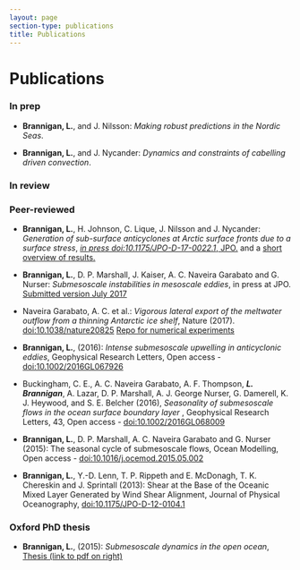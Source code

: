 ```yaml
---
layout: page
section-type: publications
title: Publications
---
```

# Publications

### In prep

* __Brannigan, L.__, and J. Nilsson:
*Making robust predictions in the Nordic Seas*.

* __Brannigan, L.__, and J. Nycander:
*Dynamics and constraints of cabelling driven convection*.


### In review
### Peer-reviewed
* __Brannigan, L.__, H. Johnson, C. Lique, J. Nilsson and J. Nycander:
*Generation of sub-surface anticyclones at Arctic surface fronts due to a surface stress*,
[*in press doi:10.1175/JPO-D-17-0022.1*, JPO.](http://journals.ametsoc.org/doi/abs/10.1175/JPO-D-17-0022.1)
and a [short overview of results.](http://braaannigan.github.io/dipole_breakup.html#1)


* __Brannigan, L.__, D. P. Marshall, J. Kaiser, A. C. Naveira Garabato and G. Nurser:
  *Submesoscale instabilities in mesoscale eddies*, in press at JPO.
[Submitted version July 2017](https://www.dropbox.com/s/k290g7q4i0ddyn1/eddy_subduction_January_2017.pdf?dl=0)

* Naveira Garabato, A. C. et al.: *Vigorous lateral export of the meltwater
outflow from a thinning Antarctic ice shelf*, Nature (2017).
<a href="http://www.nature.com/nature/journal/vaop/ncurrent/full/nature20825.html" target="_blank">doi:10.1038/nature20825</a>
[Repo for numerical experiments](https://github.com/braaannigan/Vigorous_lateral_export)

* __Brannigan, L.__, (2016):
*Intense submesoscale upwelling in anticyclonic eddies*,
Geophysical Research Letters, Open access -
<a href="http://onlinelibrary.wiley.com/doi/10.1002/2016GL067926/full"
target="_blank">doi:10.1002/2016GL067926</a>

* Buckingham, C. E., A. C. Naveira Garabato, A. F. Thompson, *__L. Brannigan__*,
A. Lazar, D. P. Marshall, A. J. George Nurser, G. Damerell,
K. J. Heywood, and S. E. Belcher (2016),
*Seasonality of submesoscale flows in the ocean surface boundary layer* ,
Geophysical Research Letters, 43, Open access -
<a href="http://onlinelibrary.wiley.com/doi/10.1002/2016GL068009/full"
target="_blank">doi:10.1002/2016GL068009</a>

* __Brannigan, L.__, D. P. Marshall, A. C. Naveira Garabato and G. Nurser (2015):
The seasonal cycle of submesoscale flows, Ocean Modelling, Open access -
<a href="http://www.sciencedirect.com/science/article/pii/S1463500315000803" target="_blank">doi:10.1016/j.ocemod.2015.05.002</a>

* __Brannigan, L.__, Y.-D. Lenn, T. P. Rippeth and E. McDonagh,
T. K. Chereskin and J. Sprintall (2013):
Shear at the Base of the Oceanic Mixed Layer Generated by Wind Shear Alignment,
Journal of Physical Oceanography,
<a href="http://journals.ametsoc.org/doi/abs/10.1175/JPO-D-12-0104.1" target="_blank">doi:10.1175/JPO-D-12-0104.1</a>

### Oxford PhD thesis
* __Brannigan, L.__, (2015):
*Submesoscale dynamics in the open ocean*,
<a href="https://ora.ox.ac.uk/objects/uuid:75e3dbf3-56d7-4534-8008-a351c9b36efe"
target="_blank">Thesis (link to pdf on right)</a>
